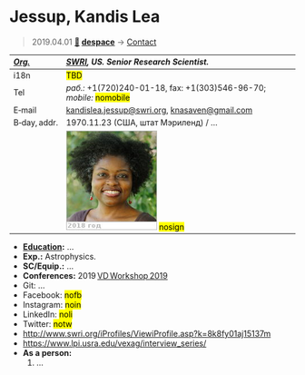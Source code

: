 # Jessup, Kandis Lea
> 2019.04.01 **[🚀](../index/index.md) [despace](index.md)** → [Contact](contact.md)

|*[Org.](contact.md)*|*[SWRI](zz_swri.md), US. Senior Research Scientist.*|
|:--|:--|
|i18n| <mark>TBD</mark> |
|Tel|*раб.:* +1(720)240-01-18, fax: +1(303)546-96-70; *mobile:* <mark>nomobile</mark> |
|E‑mail| <kandislea.jessup@swri.org>, <knasaven@gmail.com> |
|B‑day, addr.| 1970.11.23 (США, штат Мэриленд) / … |
|| ![](f/contact/j/jessup_001_photo.jpg) <mark>nosign</mark> |

   - **[Education](edu.md):** …
   - **Exp.:** Astrophysics.
   - **SC/Equip.:** …
   - **Conferences:** 2019 [VD Workshop 2019](vdws2019.md)
   - Git: …
   - Facebook: <mark>nofb</mark>
   - Instagram: <mark>noin</mark>
   - LinkedIn: <mark>noli</mark>
   - Twitter: <mark>notw</mark>
   - <http://www.swri.org/iProfiles/ViewiProfile.asp?k=8k8fy01aj15137m>
   - <https://www.lpi.usra.edu/vexag/interview_series/>
   - **As a person:**
      1. …

